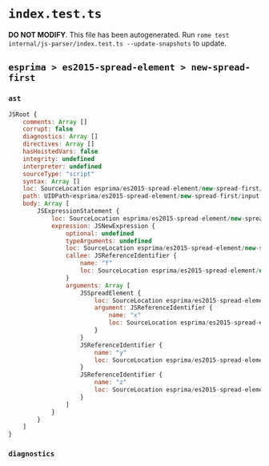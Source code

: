 # `index.test.ts`

**DO NOT MODIFY**. This file has been autogenerated. Run `rome test internal/js-parser/index.test.ts --update-snapshots` to update.

## `esprima > es2015-spread-element > new-spread-first`

### `ast`

```javascript
JSRoot {
	comments: Array []
	corrupt: false
	diagnostics: Array []
	directives: Array []
	hasHoistedVars: false
	integrity: undefined
	interpreter: undefined
	sourceType: "script"
	syntax: Array []
	loc: SourceLocation esprima/es2015-spread-element/new-spread-first/input.js 1:0-2:0
	path: UIDPath<esprima/es2015-spread-element/new-spread-first/input.js>
	body: Array [
		JSExpressionStatement {
			loc: SourceLocation esprima/es2015-spread-element/new-spread-first/input.js 1:0-1:18
			expression: JSNewExpression {
				optional: undefined
				typeArguments: undefined
				loc: SourceLocation esprima/es2015-spread-element/new-spread-first/input.js 1:0-1:17
				callee: JSReferenceIdentifier {
					name: "f"
					loc: SourceLocation esprima/es2015-spread-element/new-spread-first/input.js 1:4-1:5 (f)
				}
				arguments: Array [
					JSSpreadElement {
						loc: SourceLocation esprima/es2015-spread-element/new-spread-first/input.js 1:6-1:10
						argument: JSReferenceIdentifier {
							name: "x"
							loc: SourceLocation esprima/es2015-spread-element/new-spread-first/input.js 1:9-1:10 (x)
						}
					}
					JSReferenceIdentifier {
						name: "y"
						loc: SourceLocation esprima/es2015-spread-element/new-spread-first/input.js 1:12-1:13 (y)
					}
					JSReferenceIdentifier {
						name: "z"
						loc: SourceLocation esprima/es2015-spread-element/new-spread-first/input.js 1:15-1:16 (z)
					}
				]
			}
		}
	]
}
```

### `diagnostics`

```

```
